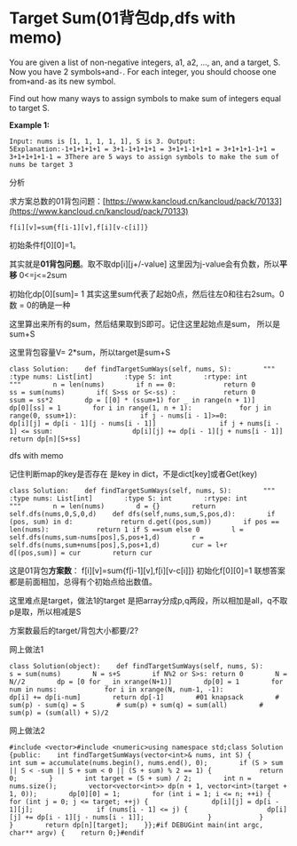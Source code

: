 # Target Sum\(01背包dp,dfs with memo\)

You are given a list of non-negative integers, a1, a2, ..., an, and a target, S. Now you have 2 symbols`+`and`-`. For each integer, you should choose one from`+`and`-`as its new symbol.

Find out how many ways to assign symbols to make sum of integers equal to target S.

**Example 1:**

```text
Input: nums is [1, 1, 1, 1, 1], S is 3. Output: 5Explanation:-1+1+1+1+1 = 3+1-1+1+1+1 = 3+1+1-1+1+1 = 3+1+1+1-1+1 = 3+1+1+1+1-1 = 3There are 5 ways to assign symbols to make the sum of nums be target 3
```

分析

求方案总数的01背包问题：[https://www.kancloud.cn/kancloud/pack/70133](https://www.kancloud.cn/kancloud/pack/70133)

`f[i][v]=sum{f[i-1][v],f[i][v-c[i]]}`

初始条件f\[0\]\[0\]=1。

其实就是**01背包问题**。取不取dp\[i\]\[j+/-value\] 这里因为j-value会有负数，所以**平移** 0&lt;=j&lt;=2sum

初始化dp\[0\]\[sum\]= 1 其实这里sum代表了起始0点，然后往左0和往右2sum。0数 = 0的确是一种

这里算出来所有的sum，然后结果取到S即可。记住这里起始点是sum， 所以是sum+S

这里背包容量V= 2\*sum，所以target是sum+S

```text
class Solution:    def findTargetSumWays(self, nums, S):        """        :type nums: List[int]        :type S: int        :rtype: int        """        n = len(nums)        if n == 0:            return 0        ss = sum(nums)        if( S>ss or S<-ss) :            return 0        ssum = ss*2        dp = [[0] * (ssum+1) for _ in range(n + 1)]        dp[0][ss] = 1        for i in range(1, n + 1):            for j in range(0, ssum+1):                if j - nums[i - 1]>=0:                    dp[i][j] = dp[i - 1][j - nums[i - 1]]                if j + nums[i - 1] <= ssum:                    dp[i][j] += dp[i - 1][j + nums[i - 1]]        return dp[n][S+ss]
```

dfs with memo

记住判断map的key是否存在 是key in dict，不是dict\[key\]或者Get\(key\)

```text
class Solution:    def findTargetSumWays(self, nums, S):        """        :type nums: List[int]        :type S: int        :rtype: int        """        n = len(nums)        d = {}        return self.dfs(nums,0,S,0,d)    def dfs(self,nums,sum,S,pos,d):        if (pos, sum) in d:            return d.get((pos,sum))        if pos == len(nums):            return 1 if S ==sum else 0        l =  self.dfs(nums,sum-nums[pos],S,pos+1,d)        r =  self.dfs(nums,sum+nums[pos],S,pos+1,d)        cur = l+r        d[(pos,sum)] = cur        return cur
```

这是01背包**方案数**： f\[i\]\[v\]=sum{f\[i-1\]\[v\],f\[i\]\[v-c\[i\]\]} 初始化f\[0\]\[0\]=1 联想答案都是前面相加，总得有个初始点给出数值。

这里难点是target，做法1的target 是把array分成p,q两段，所以相加是all，q不取p是取，所以相减是S

方案数最后的target/背包大小都要/2?

网上做法1

```text
class Solution(object):    def findTargetSumWays(self, nums, S):        s = sum(nums)        N = s+S        if N%2 or S>s: return 0        N = N//2        dp = [0 for _ in xrange(N+1)]        dp[0] = 1        for num in nums:            for i in xrange(N, num-1, -1):                dp[i] += dp[i-num]        return dp[-1]        #01 knapsack        # sum(p) - sum(q) = S        # sum(p) + sum(q) = sum(all)        # sum(p) = (sum(all) + S)/2
```

网上做法2

```text
#include <vector>#include <numeric>using namespace std;class Solution {public:    int findTargetSumWays(vector<int>& nums, int S) {        int sum = accumulate(nums.begin(), nums.end(), 0);        if (S > sum || S < -sum || S + sum < 0 || (S + sum) % 2 == 1) {            return 0;        }        int target = (S + sum) / 2;        int n = nums.size();        vector<vector<int>> dp(n + 1, vector<int>(target + 1, 0));        dp[0][0] = 1;        for (int i = 1; i <= n; ++i) {            for (int j = 0; j <= target; ++j) {                dp[i][j] = dp[i - 1][j];                if (nums[i - 1] <= j) {                    dp[i][j] += dp[i - 1][j - nums[i - 1]];                }            }        }        return dp[n][target];    }};#if DEBUGint main(int argc, char** argv) {    return 0;}#endif
```

